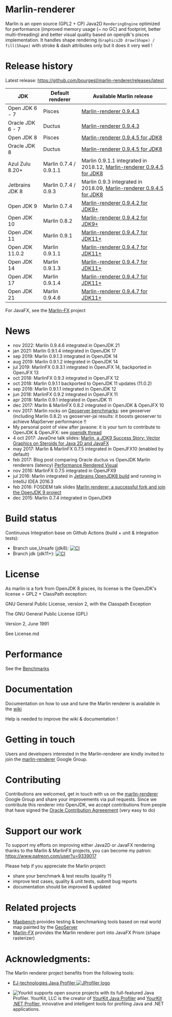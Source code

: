 Marlin-renderer
===============

Marlin is an open source (GPL2 + CP) Java2D ``RenderingEngine`` optimized for performance (improved memory usage (~ no GC) and footprint, better multi-threading) and better visual quality based on openjdk's pisces implementation.
It handles shape rendering (``Graphics2D draw(Shape) / fill(Shape)`` with stroke & dash attributes only but it does it very well !

Release history
===============

Latest release: https://github.com/bourgesl/marlin-renderer/releases/latest

| JDK | Default renderer | Available Marlin release |
| --- | --- | --- |
| Open JDK 6 - 7    | Pisces       | [Marlin-renderer 0.9.4.3](https://github.com/bourgesl/marlin-renderer/releases/tag/v0_9_4_3) |
| Oracle JDK 6 - 7  | Ductus       | [Marlin-renderer 0.9.4.3](https://github.com/bourgesl/marlin-renderer/releases/tag/v0_9_4_3) |
| Open JDK 8        | Pisces       | [Marlin-renderer 0.9.4.5 for JDK8](https://github.com/bourgesl/marlin-renderer/releases/tag/v0_9_4_5) |
| Oracle JDK 8      | Ductus       | [Marlin-renderer 0.9.4.5 for JDK8](https://github.com/bourgesl/marlin-renderer/releases/tag/v0_9_4_5) |
| Azul Zulu 8.20+   | Marlin 0.7.4 / 0.9.1.1 | Marlin 0.9.1.1 integrated in 2018.12, [Marlin-renderer 0.9.4.5 for JDK8](https://github.com/bourgesl/marlin-renderer/releases/tag/v0_9_4_5) |
| Jetbrains JDK 8   | Marlin 0.7.4 / 0.9.3 | Marlin 0.9.3 integrated in 2018.09, [Marlin-renderer 0.9.4.5 for JDK8](https://github.com/bourgesl/marlin-renderer/releases/tag/v0_9_4_5) |
| Open JDK 9        | Marlin 0.7.4 | [Marlin-renderer 0.9.4.2 for JDK9+](https://github.com/bourgesl/marlin-renderer/releases/tag/v0_9_4_2_jdk9) |
| Open JDK 10       | Marlin 0.8.2 | [Marlin-renderer 0.9.4.2 for JDK9+](https://github.com/bourgesl/marlin-renderer/releases/tag/v0_9_4_2_jdk9) |
| Open JDK 11       | Marlin 0.9.1 | [Marlin-renderer 0.9.4.7 for JDK11+](https://github.com/bourgesl/marlin-renderer/releases/tag/v0_9_4_7_jdk11) |
| Open JDK 11.0.2   | Marlin 0.9.1.1 | [Marlin-renderer 0.9.4.7 for JDK11+](https://github.com/bourgesl/marlin-renderer/releases/tag/v0_9_4_7_jdk11) |
| Open JDK 14       | Marlin 0.9.1.3 | [Marlin-renderer 0.9.4.7 for JDK11+](https://github.com/bourgesl/marlin-renderer/releases/tag/v0_9_4_7_jdk11) |
| Open JDK 17       | Marlin 0.9.1.4 | [Marlin-renderer 0.9.4.7 for JDK11+](https://github.com/bourgesl/marlin-renderer/releases/tag/v0_9_4_7_jdk11) |
| Open JDK 21       | Marlin 0.9.4.6 | [Marlin-renderer 0.9.4.7 for JDK11+](https://github.com/bourgesl/marlin-renderer/releases/tag/v0_9_4_7_jdk11) |

For JavaFX, see the [Marlin-FX](https://github.com/bourgesl/marlin-fx) project

News
====
* nov 2022: Marlin 0.9.4.6 integrated in OpenJDK 21
* jan 2021: Marlin 0.9.1.4 integrated in OpenJDK 17
* sep 2019: Marlin 0.9.1.3 integrated in OpenJDK 14
* aug 2019: Marlin 0.9.1.2 integrated in OpenJDK 14
* jul 2019: MarlinFX 0.9.3.1 integrated in OpenJFX 14, backported in OpenJFX 13
* oct 2018: MarlinFX 0.9.3 integrated in OpenJFX 12
* oct 2018: Marlin 0.9.1.1 backported to OpenJDK 11 updates (11.0.2)
* sep 2018: Marlin 0.9.1.1 integrated in OpenJDK 12
* jun 2018: MarlinFX 0.9.2 integrated in OpenJFX 11
* apr 2018: Marlin 0.9.1 integrated in OpenJDK 11
* dec 2017: Marlin & MarlinFX 0.8.2 integrated in OpenJDK & OpenJFX 10
* nov 2017: Marlin rocks on [Geoserver benchmarks](https://gmf-test.sig.cloud.camptocamp.net/ms_perfs/): see geoserver (including Marlin 0.8.2) vs geoserver-jai results: it boosts geoserver to achieve MapServer performance !!
* My personal point of view after javaone: it is your turn to contribute to OpenJDK & OpenJFX: see [openjdk thread](http://mail.openjdk.java.net/pipermail/openjfx-dev/2017-October/020900.html)
* 4 oct 2017: JavaOne talk slides: [Marlin, a JDK9 Success Story: Vector Graphics on Steroids for Java 2D and JavaFX](https://github.com/bourgesl/bourgesl.github.io/raw/master/javaone2017/slides/javaone-marlin-talk.pdf)
* may 2017: Marlin & MarlinFX 0.7.5 integrated in OpenJFX10 (enabled by default)
* feb 2017: Blog post comparing Oracle ductus vs OpenJDK Marlin renderers (latency) [Performance Rendered Visual](https://www.azul.com/performance-rendered-visual/)
* nov 2016: MarlinFX 0.7.5 integrated in OpenJFX9
* jul 2016: Marlin integrated in [Jetbrains OpenJDK8 build](https://github.com/JetBrains/jdk8u) and running in IntelliJ IDEA 2016.3
* feb 2016: FOSDEM talk slides [Marlin renderer, a successful fork and join the OpenJDK 9 project](https://bourgesl.github.io/fosdem-2016/slides/fosdem-2016-Marlin.pdf)
* dec 2015: Marlin 0.7.4 integrated in OpenJDK9


Build status
============
Continuous Integration base on Github Actions (build + unit & integration tests):
   * Branch use_Unsafe (jdk8): 
[![CI](https://github.com/bourgesl/marlin-renderer/actions/workflows/build.yml/badge.svg?branch=use_Unsafe)](https://github.com/bourgesl/marlin-renderer/actions/workflows/build.yml)
   * Branch jdk (jdk11+): [![CI](https://github.com/bourgesl/marlin-renderer/actions/workflows/build.yml/badge.svg?branch=jdk)](https://github.com/bourgesl/marlin-renderer/actions/workflows/build.yml)


License
=======

As marlin is a fork from OpenJDK 8 pisces, its license is the OpenJDK's license = GPL2 + ClassPath exception:

GNU General Public License, version 2,
with the Classpath Exception

The GNU General Public License (GPL)

Version 2, June 1991

See License.md


Performance
===========

See the [Benchmarks](https://github.com/bourgesl/marlin-renderer/wiki/Benchmarks)


Documentation
=============
Documentation on how to use and tune the Marlin renderer is available in the [wiki]( https://github.com/bourgesl/marlin-renderer/wiki)

Help is needed to improve the wiki & documentation !


Getting in touch
================

Users and developers interested in the Marlin-renderer are kindly invited to join the [marlin-renderer](https://groups.google.com/forum/#!forum/marlin-renderer) Google Group.


Contributing
============

Contributions are welcomed, get in touch with us on the [marlin-renderer](https://groups.google.com/forum/#!forum/marlin-renderer) Google Group and share your improvements via pull requests. 
Since we contribute this renderer into OpenJDK, we accept contributions from people that have signed the [Oracle Contribution Agreeement](http://www.oracle.com/technetwork/community/oca-486395.html) (very easy to do)


Support our work
================

To support my efforts on improving either Java2D or JavaFX rendering thanks to the Marlin & MarlinFX projects, you can become my patron: https://www.patreon.com/user?u=9339017

Please help if you appreciate the Marlin project:
   * share your benchmark & test results (quality ?)
   * improve test cases, quality & unit tests, submit bug reports
   * documentation should be improved & updated


Related projects
================

- [Mapbench](https://github.com/bourgesl/mapbench) provides testing & benchmarking tools based on real world map painted by the [GeoServer](http://geoserver.org/)
- [Marlin-FX](https://github.com/bourgesl/marlin-fx) provides the Marlin renderer port into JavaFX Prism (shape rasterizer)


Acknowledgments:
================
The Marlin renderer project benefits from the following tools:
* <a href="https://www.ej-technologies.com/products/jprofiler/overview.html">EJ-technologies Java Profiler <img src="https://www.ej-technologies.com/images/product_banners/jprofiler_medium.png" alt="JProfiler logo"></a> 

* <img src="https://www.yourkit.com/images/yklogo.png" alt="Yourkit"> supports open source projects with its full-featured Java Profiler.
YourKit, LLC is the creator of <a href="https://www.yourkit.com/java/profiler/">YourKit Java Profiler</a>
and <a href="https://www.yourkit.com/.net/profiler/">YourKit .NET Profiler</a>, innovative and intelligent tools for profiling Java and .NET applications.
